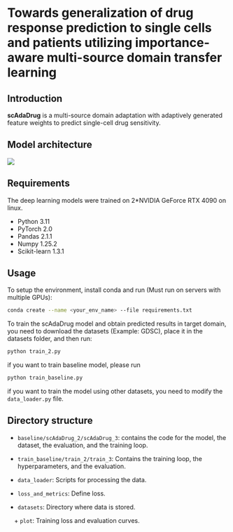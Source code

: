 # Towards generalization of drug response prediction to single cells and patients utilizing importance-aware multi-source domain transfer learning

## Introduction

**scAdaDrug** is a multi-source domain adaptation with adaptively generated feature weights to predict single-cell drug sensitivity.

## Model architecture

![](framework.jpg)

## Requirements

The deep learning models were trained on 2*NVIDIA GeForce RTX 4090 on linux.

+ Python 3.11
+ PyTorch 2.0
+ Pandas 2.1.1
+ Numpy 1.25.2
+ Scikit-learn 1.3.1

## Usage

To setup the environment, install conda and run (Must run on servers with multiple GPUs):

```bash
conda create --name <your_env_name> --file requirements.txt
```

To train the scAdaDrug model and obtain predicted results in target domain, you need to download the datasets (Example: GDSC), place it in the datasets folder, and then run:

```bash
python train_2.py
```
if you want to train baseline model, please run
```bash
python train_baseline.py
```

if you want to train the model using other datasets, you need to modify the ```data_loader.py``` file. 

## Directory structure

+ `baseline/scAdaDrug_2/scAdaDrug_3`: contains the code for the model, the dataset, the evaluation, and the training loop.

+ `train_baseline/train_2/train_3`: Contains the training loop, the hyperparameters, and the evaluation.

+ `data_loader`: Scripts for processing the data.

+ `loss_and_metrics`: Define loss.

+ `datasets`: Directory where data is stored.

    + `plot`: Training loss and evaluation curves.

